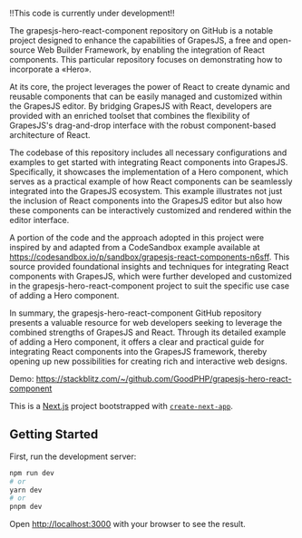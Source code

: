 !!This code is currently under development!!

The grapesjs-hero-react-component repository on GitHub is a notable project designed to enhance the capabilities of GrapesJS, a free and open-source Web Builder Framework, by enabling the integration of React components. This particular repository focuses on demonstrating how to incorporate a «Hero».

At its core, the project leverages the power of React to create dynamic and reusable components that can be easily managed and customized within the GrapesJS editor. By bridging GrapesJS with React, developers are provided with an enriched toolset that combines the flexibility of GrapesJS's drag-and-drop interface with the robust component-based architecture of React. 

The codebase of this repository includes all necessary configurations and examples to get started with integrating React components into GrapesJS. Specifically, it showcases the implementation of a Hero component, which serves as a practical example of how React components can be seamlessly integrated into the GrapesJS ecosystem. This example illustrates not just the inclusion of React components into the GrapesJS editor but also how these components can be interactively customized and rendered within the editor interface.

A portion of the code and the approach adopted in this project were inspired by and adapted from a CodeSandbox example available at https://codesandbox.io/p/sandbox/grapesjs-react-components-n6sff. This source provided foundational insights and techniques for integrating React components with GrapesJS, which were further developed and customized in the grapesjs-hero-react-component project to suit the specific use case of adding a Hero component.

In summary, the grapesjs-hero-react-component GitHub repository presents a valuable resource for web developers seeking to leverage the combined strengths of GrapesJS and React. Through its detailed example of adding a Hero component, it offers a clear and practical guide for integrating React components into the GrapesJS framework, thereby opening up new possibilities for creating rich and interactive web designs.

Demo:
https://stackblitz.com/~/github.com/GoodPHP/grapesjs-hero-react-component

This is a [Next.js](https://nextjs.org/) project bootstrapped with [`create-next-app`](https://github.com/vercel/next.js/tree/canary/packages/create-next-app).

## Getting Started

First, run the development server:

```bash
npm run dev
# or
yarn dev
# or
pnpm dev
```

Open [http://localhost:3000](http://localhost:3000) with your browser to see the result.